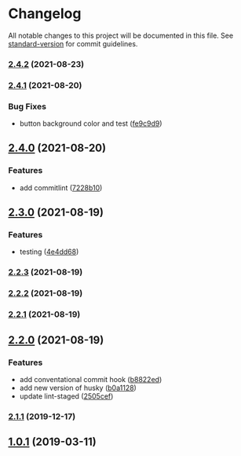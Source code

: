 # Changelog

All notable changes to this project will be documented in this file. See [standard-version](https://github.com/conventional-changelog/standard-version) for commit guidelines.

### [2.4.2](https://github.com/fitfab/fitfab-ui/compare/v2.4.1...v2.4.2) (2021-08-23)

### [2.4.1](https://github.com/fitfab/fitfab-ui/compare/v2.4.0...v2.4.1) (2021-08-20)


### Bug Fixes

* button background color and test ([fe9c9d9](https://github.com/fitfab/fitfab-ui/commit/fe9c9d98ed096a8a36bbb6d81489d22b40e0dcdf))

## [2.4.0](https://github.com/fitfab/fitfab-ui/compare/v2.3.0...v2.4.0) (2021-08-20)


### Features

* add commitlint ([7228b10](https://github.com/fitfab/fitfab-ui/commit/7228b10b3a0da8dfd2a83b0f35460d12f887ac07))

## [2.3.0](https://github.com/fitfab/fitfab-ui/compare/v2.2.3...v2.3.0) (2021-08-19)


### Features

* testing ([4e4dd68](https://github.com/fitfab/fitfab-ui/commit/4e4dd68b4dad08a694fccb1f260f00e184b01609))

### [2.2.3](https://github.com/fitfab/fitfab-ui/compare/v2.2.2...v2.2.3) (2021-08-19)

### [2.2.2](https://github.com/fitfab/fitfab-ui/compare/v2.2.1...v2.2.2) (2021-08-19)

### [2.2.1](https://github.com/fitfab/fitfab-ui/compare/v2.2.0...v2.2.1) (2021-08-19)

## [2.2.0](https://github.com/fitfab/fitfab-ui/compare/v2.1.1...v2.2.0) (2021-08-19)


### Features

* add conventational commit hook ([b8822ed](https://github.com/fitfab/fitfab-ui/commit/b8822ed6d1e77e2b5a84b6cbb2ddaf026819d6c3))
* add new version of husky ([b0a1128](https://github.com/fitfab/fitfab-ui/commit/b0a112830f3aa5451b16d608225477ee256aac0a))
* update lint-staged ([2505cef](https://github.com/fitfab/fitfab-ui/commit/2505cef232cf84402bca79ce20674700a5d6cf1b))

### [2.1.1](https://github.com/fitfab/fitfab-ui/compare/v2.1.0...v2.1.1) (2019-12-17)



## [1.0.1](https://github.com/fitfab/fitfab-ui/compare/v1.0.0...v1.0.1) (2019-03-11)
